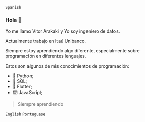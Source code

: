 `Spanish`
### Hola 👋

Yo me llamo Vitor Arakaki y Yo soy ingeniero de datos.

Actualmente trabajo en Itaú Unibanco.

Siempre estoy aprendiendo algo diferente, especialmente sobre programación en diferentes lenguajes.

Estos son algunos de mis conocimientos de programación:

- 🐍 Python;
- 💾 SQL;
- 📱 Flutter;
- ⌨️ JavaScript;
> Siempre aprendiendo

[`English`](https://github.com/Aracrack/Aracrack/blob/main/README.md)  [`Portuguese`](https://github.com/Aracrack/Aracrack/blob/main/portuguese.md)
